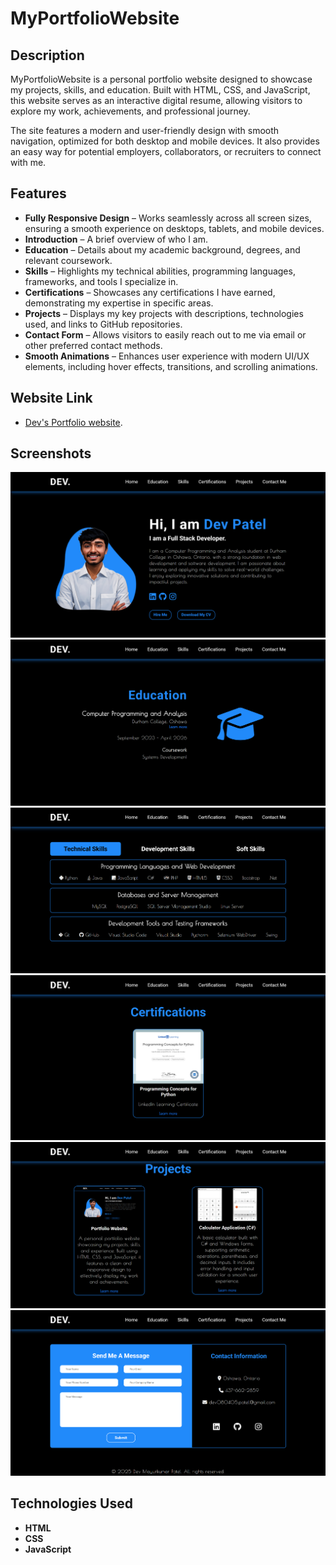 # MyPortfolioWebsite

## Description

MyPortfolioWebsite is a personal portfolio website designed to showcase my projects, skills, and education. Built with HTML, CSS, and JavaScript, this website serves as an interactive digital resume, allowing visitors to explore my work, achievements, and professional journey.  

The site features a modern and user-friendly design with smooth navigation, optimized for both desktop and mobile devices. It also provides an easy way for potential employers, collaborators, or recruiters to connect with me.  

## Features  

- **Fully Responsive Design** – Works seamlessly across all screen sizes, ensuring a smooth experience on desktops, tablets, and mobile devices.  
- **Introduction** – A brief overview of who I am.  
- **Education** – Details about my academic background, degrees, and relevant coursework.  
- **Skills** – Highlights my technical abilities, programming languages, frameworks, and tools I specialize in.  
- **Certifications** – Showcases any certifications I have earned, demonstrating my expertise in specific areas.  
- **Projects** – Displays my key projects with descriptions, technologies used, and links to GitHub repositories.  
- **Contact Form** – Allows visitors to easily reach out to me via email or other preferred contact methods.  
- **Smooth Animations** – Enhances user experience with modern UI/UX elements, including hover effects, transitions, and scrolling animations.  

## Website Link

- [Dev's Portfolio website](https://devpatel47.github.io/MyPortfolioWebsite/).

## Screenshots

![Home page](https://github.com/DevPatel47/MyPortfolioWebsite/blob/main/Screenshots/home.png)
![Eductaion page](https://github.com/DevPatel47/MyPortfolioWebsite/blob/main/Screenshots/education.png)
![Skills page](https://github.com/DevPatel47/MyPortfolioWebsite/blob/main/Screenshots/skills.png)
![Certifications page](https://github.com/DevPatel47/MyPortfolioWebsite/blob/main/Screenshots/certifications.png)
![Project page](https://github.com/DevPatel47/MyPortfolioWebsite/blob/main/Screenshots/projects.png)
![Contact Me page](https://github.com/DevPatel47/MyPortfolioWebsite/blob/main/Screenshots/contact-me.png)

## Technologies Used

- **HTML**
- **CSS**
- **JavaScript**

